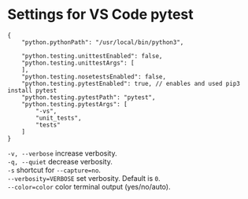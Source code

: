# Settings for VS Code pytest

    {
        "python.pythonPath": "/usr/local/bin/python3",
    
        "python.testing.unittestEnabled": false,
        "python.testing.unittestArgs": [
        ],
        "python.testing.nosetestsEnabled": false,
        "python.testing.pytestEnabled": true, // enables and used pip3 install pytest
        "python.testing.pytestPath": "pytest",
        "python.testing.pytestArgs": [
            "-vs",
            "unit_tests",
            "tests"
        ]
    }

`-v, --verbose` increase verbosity.  
`-q, --quiet` decrease verbosity.  
`-s` shortcut for `--capture=no`.  
`--verbosity=VERBOSE` set verbosity. Default is `0`.  
`--color=color` color terminal output (yes/no/auto).  